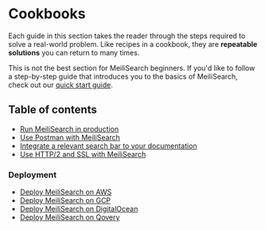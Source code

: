 # Cookbooks

Each guide in this section takes the reader through the steps required to solve a real-world problem. Like recipes in a cookbook, they are **repeatable solutions** you can return to many times.

This is not the best section for MeiliSearch beginners. If you'd like to follow a step-by-step guide that introduces you to the basics of MeiliSearch, check out our [quick start guide](/learn/getting_started/quick_start.md).

## Table of contents

- [Run MeiliSearch in production](/learn/cookbooks/running_production.md)
- [Use Postman with MeiliSearch](/learn/cookbooks/postman_collection.md)
- [Integrate a relevant search bar to your documentation](/learn/cookbooks/search_bar_for_docs.md)
- [Use HTTP/2 and SSL with MeiliSearch](/learn/cookbooks/http2_ssl.md)

### Deployment

- [Deploy MeiliSearch on AWS](/learn/cookbooks/aws.md)
- [Deploy MeiliSearch on GCP](/learn/cookbooks/gcp.md)
- [Deploy MeiliSearch on DigitalOcean](/learn/cookbooks/digitalocean_droplet.md)
- [Deploy MeiliSearch on Qovery](/learn/cookbooks/qovery.md)
